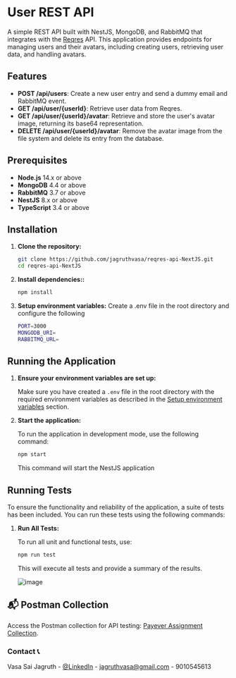 # User REST API

A simple REST API built with NestJS, MongoDB, and RabbitMQ that integrates with the [Reqres](https://reqres.in/) API. This application provides endpoints for managing users and their avatars, including creating users, retrieving user data, and handling avatars.

## Features

- **POST /api/users**: Create a new user entry and send a dummy email and RabbitMQ event.
- **GET /api/user/{userId}**: Retrieve user data from Reqres.
- **GET /api/user/{userId}/avatar**: Retrieve and store the user's avatar image, returning its base64 representation.
- **DELETE /api/user/{userId}/avatar**: Remove the avatar image from the file system and delete its entry from the database.

## Prerequisites

- **Node.js** 14.x or above
- **MongoDB** 4.4 or above
- **RabbitMQ** 3.7 or above
- **NestJS** 8.x or above
- **TypeScript** 3.4 or above

## Installation

1. **Clone the repository:**

   ```bash
   git clone https://github.com/jagruthvasa/reqres-api-NextJS.git
   cd reqres-api-NextJS
   ```

2. **Install dependencies::**
     ```bash
     npm install
     ```

3. **Setup environment variables:**
   Create a .env file in the root directory and configure the following

   ```bash
   PORT=3000
   MONGODB_URI=
   RABBITMQ_URL=
   ```

## Running the Application

1. **Ensure your environment variables are set up:**

   Make sure you have created a `.env` file in the root directory with the required environment variables as described in the [Setup environment variables](#setup-environment-variables) section.

2. **Start the application:**

   To run the application in development mode, use the following command:

   ```bash
   npm start
   ```
   This command will start the NestJS application

## Running Tests

To ensure the functionality and reliability of the application, a suite of tests has been included. You can run these tests using the following commands:

1. **Run All Tests:**

   To run all unit and functional tests, use:

   ```bash
   npm run test
   ```
   This will execute all tests and provide a summary of the results.

   ![image](https://github.com/user-attachments/assets/72eb580c-1681-4ae3-95dc-1c8d26288e8c)


## 📬 Postman Collection

Access the Postman collection for API testing: [Payever Assignment Collection](https://www.postman.com/aviation-architect-34779856/workspace/payever-backend-jagruth/collection/36467777-a28abdfb-3a35-4fcb-8db1-68b8a33ed109?action=share&creator=36467777).


### Contact 📞

Vasa Sai Jagruth - [@LinkedIn](https://www.linkedin.com/in/jagruth/) - jagruthvasa@gmail.com - 9010545613

